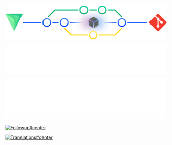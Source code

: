 [![LOGO#center](https://github.com/z-shell/.github/raw/main/profile/img/branch_box.png#max-size80)](https://www.zshell.dev)

[![Metrics#center](https://raw.githubusercontent.com/z-shell/.github/main/metrics/plugin/metrics.svg#size80)](https://github.com/z-shell)

[![Repositories#center](https://raw.githubusercontent.com/z-shell/.github/main/metrics/plugin/repositories_metrics.svg#size80)](https://github.com/orgs/z-shell/repositories)

[![Followup#center](https://github.zshell.dev/.github/plugin/followup/followup.svg#size80)](https://github.com/orgs/z-shell/projects)

[![Translations#center](https://badges.awesome-crowdin.com/translation-200015146-2.png#max-size80)](https://translate.zshell.dev)
